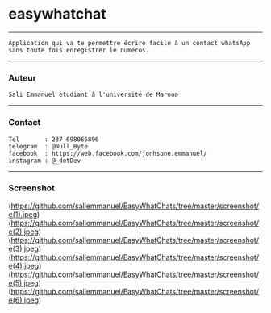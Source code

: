 # easywhatchat
***
    Application qui va te permettre écrire facile à un contact whatsApp 
    sans toute fois enregistrer le numéros. 
***
### Auteur
    Sali Emmanuel etudiant à l'université de Maroua
***
### Contact 
    Tel       : 237 698066896
    telegram  : @Null_Byte
    facebook  : https://web.facebook.com/jonhsone.emmanuel/
    instagram : @_dotDev
***
### Screenshot
(https://github.com/saliemmanuel/EasyWhatChats/tree/master/screenshot/e(1).jpeg)
(https://github.com/saliemmanuel/EasyWhatChats/tree/master/screenshot/e(2).jpeg)
(https://github.com/saliemmanuel/EasyWhatChats/tree/master/screenshot/e(3).jpeg)
(https://github.com/saliemmanuel/EasyWhatChats/tree/master/screenshot/e(4).jpeg)
(https://github.com/saliemmanuel/EasyWhatChats/tree/master/screenshot/e(5).jpeg)
(https://github.com/saliemmanuel/EasyWhatChats/tree/master/screenshot/e(6).jpeg)




